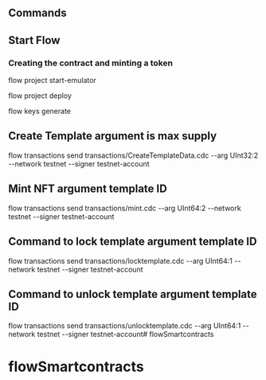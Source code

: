 ## Commands

## Start Flow

### Creating the contract and minting a token
flow project start-emulator

flow project deploy

flow keys generate

## Create Template argument is max supply
flow transactions send transactions/CreateTemplateData.cdc --arg UInt32:2  --network testnet --signer testnet-account


## Mint NFT argument template ID
flow transactions send transactions/mint.cdc --arg UInt64:2  --network testnet --signer testnet-account

## Command to lock template argument template ID

flow transactions send transactions/locktemplate.cdc --arg UInt64:1  --network testnet --signer testnet-account

## Command to unlock template argument template ID

flow transactions send transactions/unlocktemplate.cdc --arg UInt64:1  --network testnet --signer testnet-account# flowSmartcontracts
# flowSmartcontracts
